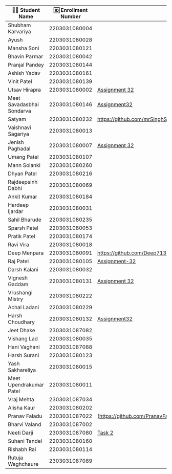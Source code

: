 | 👩‍🎓 Student Name               | 🆔 Enrollment Number | Assignment 32 URL | ReactJS Assignments Repo |
|--------------------------------|----------------------|-------------------|-------------|
| Shubham Karvariya              | 2203031080004        |                   |             |
| Ayush                          | 2203031080028        |                   |             |
| Mansha Soni                    | 2203031080121        |                   |             |
| Bhavin Parmar                  | 2203031080042        |                   |             |
| Pranjal Pandey                 | 2203031080144        |                   |             |
| Ashish Yadav                   | 2203031080161        |                   |             |
| Vinit Patel                    | 2203031080139        |                   |             |
| Utsav Hirapra                  | 2203031080002        |[Assignment 32](https://github.com/utsav1213/ReactAssignments/tree/main/Task%202)  |[GitHub](https://github.com/utsav1213/ReactAssignments)             |
| Meet Savadasbhai Sondarva      | 2203031080146        |[Assignment32](https://github.com/meetsondarva/ReactAssignmentWDF/tree/main/task2)|[GitHub](https://github.com/meetsondarva/ReactAssignmentWDF/)|
| Satyam                         | 2203031080232        |https://github.com/mrSinghSatyam/ReactJS/tree/main/Assignment-2|https://github.com/mrSinghSatyam/ReactJS|
| Vaishnavi Sagariya             | 2203031080013        |                   |             |
| Jenish Paghadal                | 2203031080007        |  [Assignment 32](https://github.com/ItsJESH/ReactAssignment/tree/main/Task2)        |[GitHub](https://github.com/ItsJESH/ReactAssignment/)             |
| Umang Patel                    | 2203031080107        |                   |             |
| Mann Solanki                   | 2203031080260        |                   |             |
| Dhyan Patel                    | 2203031080216        |                   |             |
| Rajdeepsinh Dabhi              | 2203031080069        |                   |             |
| Ankit Kumar                    | 2203031080184        |                   |             |
| Hardeep Ijardar                | 2203031080031        |                   |             |
| Sahil Bharude                  | 2203031080235        |                   |             |
| Sparsh Patel                   | 2203031080053        |                   |             |
| Pratik Patel                   | 2203031080174        |                   |             |
| Ravi Vira                      | 2203031080018        |                   |             |
| Deep Menpara                   | 2203031080091        |https://github.com/Deep7133/ReactJS/blob/main/Frontend/components/Greet.jsx                   |https://github.com/Deep7133/ReactJS/tree/main/Frontend             |
| Raj Patel                      | 2203031080105        |  [Assignment-32](https://github.com/RajPatel08/ReactAssignment/tree/master/assignment-2)                 |[Github](https://github.com/RajPatel08/ReactAssignment)             |
| Darsh Kalani                   | 2203031080032        |                   |             |
| Vignesh Gaddam                 | 2203031080131        |  [Assignment 32](https://github.com/mrvigneshgaddam/React-Assignment/tree/main/Assignment-2)                 |     [GitHub](https://github.com/mrvigneshgaddam/React-Assignment)        |
| Vrushangi Mistry               | 2203031080222        |                   |             |
| Achal Ladani                   | 2203031080229        |                   |             |
| Harsh Choudhary                | 2203031080132        |[Assignment32](https://github.com/mrHarshchoudhary/ReactAssignment/tree/main/Assignment-2)                   |[github](https://github.com/mrHarshchoudhary/ReactAssignment)             |
| Jeet Dhake                     | 2303031087082        |                   |             |
| Vishang Lad                    | 2203031080035        |                   |             |
| Hani Vaghani                   | 2303031087088        |                   |             |
| Harsh Surani                   | 2203031080123        |                   |             |
| Yash Sakhareliya               | 2203031080015        |                   |             |
| Meet Upendrakumar Patel        | 2203031080011        |                   |             |
| Vraj Mehta                     | 2303031087034        |                   |             |
| Alisha Kaur                    | 2203031080202        |                   |             |
| Pranav Faladu                  | 2303031087022        |(https://github.com/PranavFaladu/ReactAssignment/tree/main/Assignment2)|(https://github.com/PranavFaladu/ReactAssignment/tree/main/Assignment2/Assignment2)|
| Bharvi Valand                  | 2303031087002        |                   |             |
| Neeti Darji                    | 2303031087080        |[Task 2](https://github.com/Neetidarji/React_Assignment/blob/main/task2/assignment2/src/components/Greet.jsx)|[Github](https://github.com/Neetidarji/React_Assignment/tree/main/task2/assignment2)|
| Suhani Tandel                  | 2203031080160        |                   |             |
| Rishabh Rai                    | 2203031080114        |                   |             |
| Rutuja Waghchaure              | 2303031087089        |                   |             |
